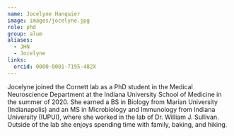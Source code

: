 ```yaml
---
name: Jocelyne Hanquier
image: images/jocelyne.jpg
role: phd
group: alum
aliases:
  - JHN
  - Jocelyne
links:
  orcid: 0000-0001-7195-482X
---
```


Jocelyne joined the Cornett lab as a PhD student in the Medical Neuroscience Department at the Indiana University School of Medicine in the summer of 2020. She earned a BS in Biology from Marian University (Indianapolis) and an MS in Microbiology and Immunology from Indiana University (IUPUI), where she worked in the lab of Dr. William J. Sullivan. Outside of the lab she enjoys spending time with family, baking, and hiking. 
